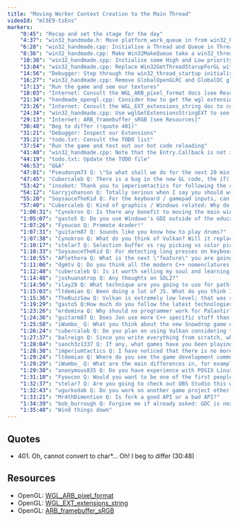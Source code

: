 ```yaml
---
title: "Moving Worker Context Creation to the Main Thread"
videoId: "ml5E9-tzEns"
markers:
    "0:45": "Recap and set the stage for the day"
    "4:37": "win32_handmade.h: Move platform_work_queue in from win32_handmade.cpp"
    "6:28": "win32_handmade.cpp: Initialise a Thread and Queue in ThreadProc and change to testing to see that we have an OpenGLRC"
    "8:36": "win32_handmade.cpp: Make Win32MakeQueue take a win32_thread_startup"
    "10:38": "win32_handmade.cpp: Initialise some High and Low priority threads and make the first two LowPriStartups to be populated by Win32GetThreadStarupForGL"
    "13:04": "win32_handmade.cpp: Replace Win32GetThreadStarupForGL with one that returns a win32_thread_startup"
    "14:56": "Debugger: Step through the win32_thread_startup initialisations"
    "16:27": "win32_handmade.cpp: Remove GlobalOpenGLRC and GlobalDC global variables and try stepping through again"
    "17:13": "Run the game and see our textures"
    "18:03": "Internet: Consult the WGL_ARB_pixel_format docs [see Resources]"
    "21:34": "handmade_opengl.cpp: Consider how to get the wgl extensions"
    "23:26": "Internet: Consult the WGL_EXT_extensions_string doc to confirm that in order to check that you have a wgl extension, you have to have a wgl extension [see Resources]"
    "24:34": "win32_handmade.cpp: Use wglGetExtensionsStringEXT to see what extensions strings we have"
    "29:13": "Internet: ARB_framebuffer_sRGB [see Resources]"
    "30:48": "Beg to differ (!quote 401)"
    "31:21": "Debugger: Inspect our Extensions"
    "35:21": "todo.txt: Consult the TODO list"
    "37:54": "Run the game and test out our hot code reloading"
    "41:40": "win32_handmade.cpp: Note that the Entry.Callback is not in the same place between builds and consider how to solve this problem"
    "44:19": "todo.txt: Update the TODO file"
    "46:53": "Q&A"
    "47:01": "Pseudonym73 Q: \"So what shall we do for the next 20 min? Maintain the TODO file\""
    "47:45": "Cubercaleb Q: There is a bug in the new GL code, the if(!) you added is not checking the sRGB variable but a different one"
    "53:42": "insobot: Thank you to imperiumtactics for following the channel! <3"
    "54:12": "Garryjohanson Q: Totally serious when I say you should write an API book. I would never think of lots of stuff"
    "55:20": "SoysauceTheKid Q: For the keyboard / gamepad inputs, can HalfTransitionCount ever go beyond 1? Or is it there if you put the input getting on a separate thread?"
    "57:40": "Cubercaleb Q: Kind of graphics / Windows related: Why do so many games, especially Source games handle Alt-Tab poorly?"
    "1:00:31": "Cynokron Q: Is there any benefit to moving the main windows message queue to another thread? I'm sorry if you've implemented / answered this already. I'm still catching up"
    "1:05:07": "gasto5 Q: Do you use Windows's GDI outside of the educational usage you have been showing?"
    "1:07:26": "Fyoucon Q: Promote 4coder!"
    "1:07:31": "guitarm87 Q: Sounds like you know how to play drums?"
    "1:07:38": "Cynokron Q: What do you think of Vulkan? Will it replace D3D?"
    "1:10:17": "stelar7 Q: Selection buffer vs ray picking vs color picking for mouse picking?"
    "1:10:33": "SoysauceTheKid Q: For detecting long presses on keyboards, would I put a timestamp in the input struct?"
    "1:10:55": "APlethora Q: What is the next \"feature\" you are going to work on?"
    "1:11:06": "dgmtv Q: Do you think all the modern C++ nomenclatures like C++11, C++14, C++17, C++xy are an internal joke to obscure the mess the language is?"
    "1:12:48": "cubercaleb Q: Is it worth selling my soul and learning JS / Python for money?"
    "1:14:48": "joshuanatrop Q: Any thoughts on SDL2?"
    "1:14:56": "slay29 Q: What technique are you going to use for path-finding?"
    "1:15:03": "ltdemian Q: Been doing a lot of JS. What do you think I should do next? Kind of bored with JS"
    "1:15:36": "TheBuzzSaw Q: Vulkan is extremely low level; that was requested by various game engine and hardware developers. There is probably a huge market for a dev-friendly API to sit on top of Vulkan to shield devs from those gory details. Don't think so?"
    "1:19:29": "gasto5 Q:How much do you follow the latest technologies? Do you think it is a waste of time to learn the latest graphics API for indie development?"
    "1:23:26": "erdomina Q: Why should no programmer work for Palantir?"
    "1:24:36": "guitarm87 Q: Does Jon use more C++ specific stuff than yours do?"
    "1:25:58": "iWumbo_ Q: What you think about the new Snowdrop game engine?"
    "1:26:24": "cubercaleb Q: Do you plan on using Vulkan considering the performance differences that people have been claiming exist?"
    "1:27:37": "balreign Q: Since you write everything from scratch, why not use a language like Go?"
    "1:28:04": "sanch3z1337 Q: If any, what games have you been playing recently and how did you like them?"
    "1:28:38": "imperiumtactics Q: I have noticed that there is no more send email on the Handmade Hero website. Do you still reply to emails?"
    "1:29:24": "ltdemian Q: Where do you see the game development community going in the next 5-10 years?"
    "1:29:29": "iWumbo_ Q: What are the main differences in, for example, C and the language your friend is developing, in three sentences or less?"
    "1:29:38": "anonymous835 Q: Do you have experience with POSIX Linux system calls, fork() for example? I need to create a small Process Scheduler, but when I create a fork() inside a for cycle it messes up. I need to create N amount of processes, then save them to a FIFO list and start executing one at the time"
    "1:31:10": "Fyoucon Q: Would you want to be one of the first people to play around with JAI? Or would you wait 'till it gets more mature?"
    "1:32:37": "stelar7 Q: Are you going to check out OBS Studio this weekend?"
    "1:32:43": "ugurkodak Q: Do you work on another game project other than Handmade Hero?"
    "1:33:21": "Mr4thDimention Q: Is fork a good API or a bad API?"
    "1:34:39": "bob_burrough Q: Forgive me if already asked: GDC is next week. What Handmade Hero representation at GDC?"
    "1:35:48": "Wind things down"
---
```


## Quotes

* 401\. Oh, cannot convert to char\*... Oh! I beg to differ (30:48)

## Resources

* OpenGL: [WGL_ARB_pixel_format](https://www.opengl.org/registry/specs/ARB/wgl_pixel_format.txt)
* OpenGL: [WGL_EXT_extensions_string](https://www.opengl.org/registry/specs/EXT/wgl_extensions_string.txt)
* OpenGL: [ARB_framebuffer_sRGB](https://www.opengl.org/registry/specs/ARB/framebuffer_sRGB.txt)
